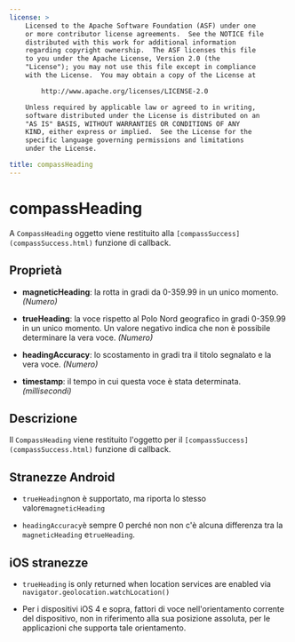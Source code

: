```yaml
---
license: >
    Licensed to the Apache Software Foundation (ASF) under one
    or more contributor license agreements.  See the NOTICE file
    distributed with this work for additional information
    regarding copyright ownership.  The ASF licenses this file
    to you under the Apache License, Version 2.0 (the
    "License"); you may not use this file except in compliance
    with the License.  You may obtain a copy of the License at

        http://www.apache.org/licenses/LICENSE-2.0

    Unless required by applicable law or agreed to in writing,
    software distributed under the License is distributed on an
    "AS IS" BASIS, WITHOUT WARRANTIES OR CONDITIONS OF ANY
    KIND, either express or implied.  See the License for the
    specific language governing permissions and limitations
    under the License.

title: compassHeading
---
```


# compassHeading

A `CompassHeading` oggetto viene restituito alla `[compassSuccess](compassSuccess.html)` funzione di callback.

## Proprietà

*   **magneticHeading**: la rotta in gradi da 0-359.99 in un unico momento. *(Numero)*

*   **trueHeading**: la voce rispetto al Polo Nord geografico in gradi 0-359.99 in un unico momento. Un valore negativo indica che non è possibile determinare la vera voce. *(Numero)*

*   **headingAccuracy**: lo scostamento in gradi tra il titolo segnalato e la vera voce. *(Numero)*

*   **timestamp**: il tempo in cui questa voce è stata determinata. *(millisecondi)*

## Descrizione

Il `CompassHeading` viene restituito l'oggetto per il `[compassSuccess](compassSuccess.html)` funzione di callback.

## Stranezze Android

*   `trueHeading`non è supportato, ma riporta lo stesso valore`magneticHeading`

*   `headingAccuracy`è sempre 0 perché non non c'è alcuna differenza tra la `magneticHeading` e`trueHeading`.

## iOS stranezze

*   `trueHeading` is only returned when location services are enabled via `navigator.geolocation.watchLocation()`

*   Per i dispositivi iOS 4 e sopra, fattori di voce nell'orientamento corrente del dispositivo, non in riferimento alla sua posizione assoluta, per le applicazioni che supporta tale orientamento.